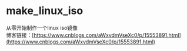 # make_linux_iso
从零开始制作一个linux iso镜像  
博客链接：[https://www.cnblogs.com/aWxvdmVseXc0/p/15553891.html](https://www.cnblogs.com/aWxvdmVseXc0/p/15553891.html)
